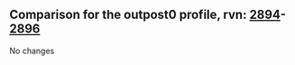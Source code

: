 ## Comparison for the outpost0 profile, rvn: [2894](https://github.com/PRO100KatYT/FortniteProfileRevisions/tree/main/profiles/outpost0/2894%20outpost0.json)-[2896](https://github.com/PRO100KatYT/FortniteProfileRevisions/tree/main/profiles/outpost0/2896%20outpost0.json)

No changes
